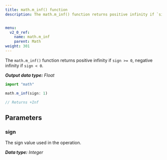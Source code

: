 ```yaml
---
title: math.m_inf() function
description: The math.m_inf() function returns positive infinity if `sign >= 0`, negative infinity if `sign < 0`.


menu:
  v2_0_ref:
    name: math.m_inf
    parent: Math
weight: 301
---
```


The `math.m_inf()` function returns positive infinity if `sign >= 0`, negative infinity if `sign < 0`.

_**Output data type:** Float_

```js
import "math"

math.m_inf(sign: 1)

// Returns +Inf
```

## Parameters

### sign
The sign value used in the operation.

_**Data type:** Integer_

